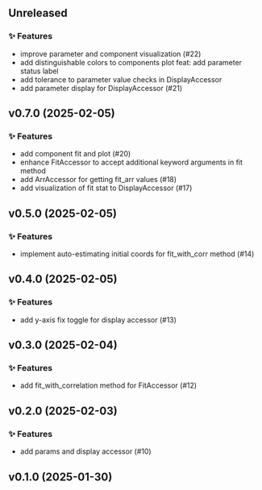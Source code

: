 ## Unreleased

### ✨ Features

- improve parameter and component visualization (#22)
- add distinguishable colors to components plot
feat: add parameter status label
- add tolerance to parameter value checks in DisplayAccessor
- add parameter display for DisplayAccessor (#21)

## v0.7.0 (2025-02-05)

### ✨ Features

- add component fit and plot (#20)
- enhance FitAccessor to accept additional keyword arguments in fit method
- add ArrAccessor for getting fit_arr values (#18)
- add visualization of fit stat to DisplayAccessor (#17)

## v0.5.0 (2025-02-05)

### ✨ Features

- implement auto-estimating initial coords for fit_with_corr method (#14)

## v0.4.0 (2025-02-05)

### ✨ Features

- add y-axis fix toggle for display accessor  (#13)

## v0.3.0 (2025-02-04)

### ✨ Features

- add fit_with_correlation method for FitAccessor (#12)

## v0.2.0 (2025-02-03)

### ✨ Features

- add params and display accessor (#10)

## v0.1.0 (2025-01-30)
